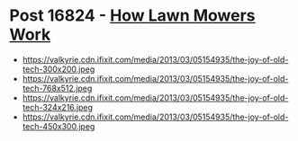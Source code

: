 # Post 16824 - [How Lawn Mowers Work](https://www.ifixit.com/News/16824/how-lawn-mowers-work)

- https://valkyrie.cdn.ifixit.com/media/2013/03/05154935/the-joy-of-old-tech-300x200.jpeg
- https://valkyrie.cdn.ifixit.com/media/2013/03/05154935/the-joy-of-old-tech-768x512.jpeg
- https://valkyrie.cdn.ifixit.com/media/2013/03/05154935/the-joy-of-old-tech-324x216.jpeg
- https://valkyrie.cdn.ifixit.com/media/2013/03/05154935/the-joy-of-old-tech-450x300.jpeg
